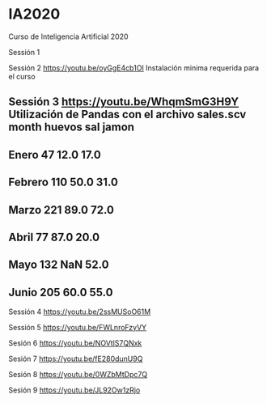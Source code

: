 # IA2020
Curso de Inteligencia Artificial 2020


Sessión 1

Sessión 2
https://youtu.be/oyGgE4cb1OI
Instalación minima requerida para el curso

Sessión 3
https://youtu.be/WhqmSmG3H9Y
Utilización de Pandas con el  archivo sales.scv
month huevos	sal	jamon
---------------------
Enero	47	12.0	17.0
---------------------
Febrero	110	50.0	31.0
---------------------
Marzo	221	89.0	72.0
---------------------
Abril	77	87.0	20.0
---------------------
Mayo	132	NaN	52.0
---------------------
Junio	205	60.0	55.0
---------------------

Sessión 4
https://youtu.be/2ssMUSoO61M

Sessión 5
https://youtu.be/FWLnroFzyVY

Sesión 6
https://youtu.be/NOVtlS7QNxk

Sesión 7
https://youtu.be/fE280dunU9Q

Sesión 8
https://youtu.be/0WZbMtDpc7Q

Sesión 9
https://youtu.be/JL92Ow1zRjo
